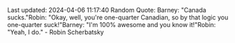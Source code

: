 Last updated: 2024-04-06 11:17:40
Random Quote: Barney: "Canada sucks."Robin: "Okay, well, you're one-quarter Canadian, so by that logic you one-quarter suck!"Barney: "I'm 100% awesome and you know it!"Robin: "Yeah, I do." - Robin Scherbatsky
